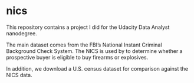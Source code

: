 # nics

This repository contains a project I did for the Udacity Data Analyst nanodegree.

The main dataset comes from the FBI’s National Instant Criminal Background Check System. The
NICS is used by to determine whether a prospective buyer is eligible to buy firearms or explosives.

In addition, we download a U.S. census dataset for comparison against the NICS data.
